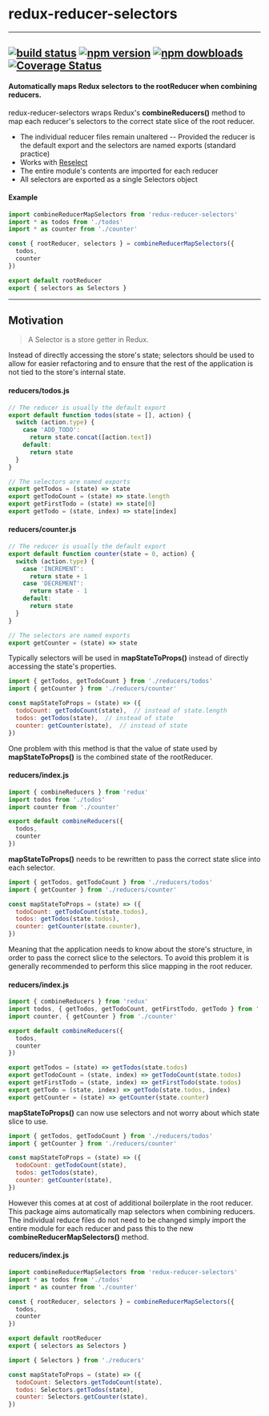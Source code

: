 # redux-reducer-selectors
---
[![build status](https://img.shields.io/travis/jculloty/redux-reducer-selectors.svg)](https://travis-ci.org/jculloty/redux-reducer-selectors)
[![npm version](https://img.shields.io/npm/v/redux-reducer-selectors.svg)](https://www.npmjs.com/package/redux-reducer-selectors)
[![npm dowbloads](https://img.shields.io/npm/dw/redux-reducer-selectors.svg)](https://www.npmjs.com/package/redux-reducer-selectors)
[![Coverage Status](https://img.shields.io/codecov/c/github/jculloty/redux-reducer-selectors/master.svg)](https://codecov.io/gh/jculloty/redux-reducer-selectors)
---
#### Automatically maps Redux selectors to the rootReducer when combining reducers.
redux-reducer-selectors wraps Redux's **combineReducers()** method to map each reducer's selectors to the correct state slice of the root reducer.

- The individual reducer files remain unaltered
-- Provided the reducer is the default export and the selectors are named exports (standard practice)
- Works with [Reselect](https://github.com/reactjs/reselect.git)
- The entire module's contents are imported for each reducer
- All selectors are exported as a single Selectors object

#### Example
```javascript
import combineReducerMapSelectors from 'redux-reducer-selectors'
import * as todos from './todos'
import * as counter from './counter'

const { rootReducer, selectors } = combineReducerMapSelectors({
  todos,
  counter
})

export default rootReducer
export { selectors as Selectors }
```
---

## Motivation
> A Selector is a store getter in Redux.

Instead of directly accessing the store's state; selectors should be used to allow for easier refactoring and to ensure that the rest of the application is not tied to the store's internal state.

#### reducers/todos.js
```javascript
// The reducer is usually the default export
export default function todos(state = [], action) {
  switch (action.type) {
    case 'ADD_TODO':
      return state.concat([action.text])
    default:
      return state
  }
}

// The selectors are named exports
export getTodos = (state) => state
export getTodoCount = (state) => state.length
export getFirstTodo = (state) => state[0]
export getTodo = (state, index) => state[index]
```
#### reducers/counter.js
```javascript
// The reducer is usually the default export
export default function counter(state = 0, action) {
  switch (action.type) {
    case 'INCREMENT':
      return state + 1
    case 'DECREMENT':
      return state - 1
    default:
      return state
  }
}

// The selectors are named exports
export getCounter = (state) => state
```
Typically selectors will be used in **mapStateToProps()** instead of directly accessing the state's properties.

```javascript
import { getTodos, getTodoCount } from './reducers/todos'
import { getCounter } from './reducers/counter'

const mapStateToProps = (state) => ({
  todoCount: getTodoCount(state),  // instead of state.length
  todos: getTodos(state),  // instead of state
  counter: getCounter(state),  // instead of state
})
```
One problem with this method is that the value of state used by **mapStateToProps()** is the combined state of the rootReducer.

#### reducers/index.js
```javascript
import { combineReducers } from 'redux'
import todos from './todos'
import counter from './counter'

export default combineReducers({
  todos,
  counter
})
```
**mapStateToProps()** needs to be rewritten to pass the correct state slice into each selector.
```javascript
import { getTodos, getTodoCount } from './reducers/todos'
import { getCounter } from './reducers/counter'

const mapStateToProps = (state) => ({
  todoCount: getTodoCount(state.todos),
  todos: getTodos(state.todos),
  counter: getCounter(state.counter),
})
```
Meaning that the application needs to know about the store's structure, in order to pass the correct slice to the selectors. To avoid this problem it is generally recommended to perform this slice mapping in the root reducer.

#### reducers/index.js
```javascript
import { combineReducers } from 'redux'
import todos, { getTodos, getTodoCount, getFirstTodo, getTodo } from './todos'
import counter, { getCounter } from './counter'

export default combineReducers({
  todos,
  counter
})

export getTodos = (state) => getTodos(state.todos)
export getTodoCount = (state, index) => getTodoCount(state.todos)
export getFirstTodo = (state, index) => getFirstTodo(state.todos)
export getTodo = (state, index) => getTodo(state.todos, index)
export getCounter = (state) => getCounter(state.counter)
```
**mapStateToProps()** can now use selectors and not worry about which state slice to use.
```javascript
import { getTodos, getTodoCount } from './reducers/todos'
import { getCounter } from './reducers/counter'

const mapStateToProps = (state) => ({
  todoCount: getTodoCount(state),
  todos: getTodos(state),
  counter: getCounter(state),
})
```
However this comes at at cost of additional boilerplate in the root reducer. This package aims automatically map selectors when combining reducers. The individual reduce files do not need to be changed simply import the entire module for each reducer and pass this to the new **combineReducerMapSelectors()** method.

#### reducers/index.js
```javascript
import combineReducerMapSelectors from 'redux-reducer-selectors'
import * as todos from './todos'
import * as counter from './counter'

const { rootReducer, selectors } = combineReducerMapSelectors({
  todos,
  counter
})

export default rootReducer
export { selectors as Selectors }
```

```javascript
import { Selectors } from './reducers'

const mapStateToProps = (state) => ({
  todoCount: Selectors.getTodoCount(state),
  todos: Selectors.getTodos(state),
  counter: Selectors.getCounter(state),
})
```
